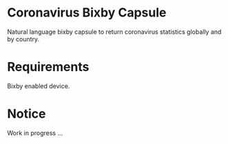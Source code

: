 # Coronavirus Bixby Capsule
 Natural language bixby capsule to return coronavirus statistics globally and by country. 

# Requirements
 Bixby enabled device.
 
# Notice
 Work in progress ...
